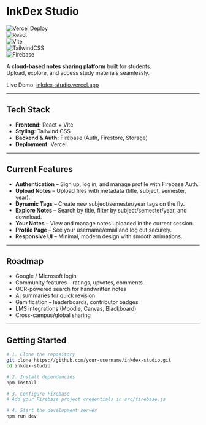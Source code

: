 # InkDex Studio  

[![Vercel Deploy](https://img.shields.io/badge/Deployed%20on-Vercel-black?logo=vercel)](https://inkdex-studio.vercel.app)  
![React](https://img.shields.io/badge/Frontend-React-61DAFB?logo=react&logoColor=white)  
![Vite](https://img.shields.io/badge/Build-Vite-646CFF?logo=vite&logoColor=white)  
![TailwindCSS](https://img.shields.io/badge/Styling-TailwindCSS-38B2AC?logo=tailwind-css&logoColor=white)  
![Firebase](https://img.shields.io/badge/Backend-Firebase-FFCA28?logo=firebase&logoColor=black)  

A **cloud-based notes sharing platform** built for students.  
Upload, explore, and access study materials seamlessly.  

Live Demo: [inkdex-studio.vercel.app](https://inkdex-studio.vercel.app)

---

## Tech Stack
- **Frontend:** React + Vite  
- **Styling:** Tailwind CSS  
- **Backend & Auth:** Firebase (Auth, Firestore, Storage)  
- **Deployment:** Vercel  

---

## Current Features
- **Authentication** – Sign up, log in, and manage profile with Firebase Auth.  
- **Upload Notes** – Upload files with metadata (title, subject, semester, year).  
- **Dynamic Tags** – Create new subject/semester/year tags on the fly.  
- **Explore Notes** – Search by title, filter by subject/semester/year, and download.  
- **Your Notes** – View and manage notes uploaded in the current session.  
- **Profile Page** – See your username/email and log out securely.  
- **Responsive UI** – Minimal, modern design with smooth animations.  

---

## Roadmap
- Google / Microsoft login  
- Community features – ratings, upvotes, comments  
- OCR-powered search for handwritten notes  
- AI summaries for quick revision  
- Gamification – leaderboards, contributor badges  
- LMS integrations (Moodle, Canvas, Blackboard)  
- Cross-campus/global sharing  

---

## Getting Started
```bash
# 1. Clone the repository
git clone https://github.com/your-username/inkdex-studio.git
cd inkdex-studio

# 2. Install dependencies
npm install

# 3. Configure Firebase
# Add your Firebase project credentials in src/firebase.js

# 4. Start the development server
npm run dev
```
